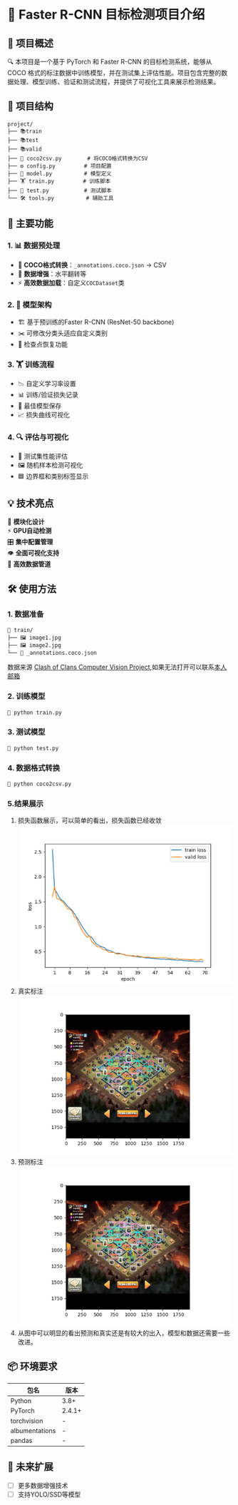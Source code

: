 # 🚀 Faster R-CNN 目标检测项目介绍

## 📌 项目概述

🔍 本项目是一个基于 PyTorch 和 Faster R-CNN 的目标检测系统，能够从 COCO 格式的标注数据中训练模型，并在测试集上评估性能。项目包含完整的数据处理、模型训练、验证和测试流程，并提供了可视化工具来展示检测结果。

## 📂 项目结构

```
project/
├── 📚train
├── 📚test
├── 📚valid
├── 📄 coco2csv.py        # 将COCO格式转换为CSV
├── ⚙️ config.py         # 项目配置
├── 🤖 model.py          # 模型定义
├── 🏋️ train.py         # 训练脚本
├── 🧪 test.py           # 测试脚本
└── 🛠️ tools.py          # 辅助工具
```

## 🎯 主要功能

### 1. 📊 数据预处理
- 🔄 **COCO格式转换**：`_annotations.coco.json` → CSV
- 🌈 **数据增强**：水平翻转等
- ⚡ **高效数据加载**：自定义`COCDataset`类

### 2. 🧠 模型架构
- 🏗️ 基于预训练的Faster R-CNN (ResNet-50 backbone)
- ✂️ 可修改分类头适应自定义类别
- 💾 检查点恢复功能

### 3. 🏋️ 训练流程
- 📉 自定义学习率设置
- 📊 训练/验证损失记录
- 💎 最佳模型保存
- 📈 损失曲线可视化

### 4. 🔍 评估与可视化
- 🧪 测试集性能评估
- 🖼️ 随机样本检测可视化
- 🟦 边界框和类别标签显示

## 💡 技术亮点

🔧 **模块化设计**  
⚡ **GPU自动检测**  
🎛️ **集中配置管理**  
👁️ **全面可视化支持**  
🚀 **高效数据管道**

## 🛠️ 使用方法

### 1. 数据准备
```bash
📁 train/
├── 🖼️ image1.jpg
├── 🖼️ image2.jpg
└── 📄 _annotations.coco.json
```
数据来源 [Clash of Clans Computer Vision Project](https://universe.roboflow.com/find-this-base/clash-of-clans-vop4y),如果无法打开可以联系[本人邮箱](1669584651@qq.com)

### 2. 训练模型
```bash
🐍 python train.py
```

### 3. 测试模型
```bash
🐍 python test.py
```

### 4. 数据格式转换
```bash
🐍 python coco2csv.py
```

### 5.结果展示
1. 损失函数展示，可以简单的看出，损失函数已经收敛
   ![训练结果](./example/loss.png)
2. 真实标注
   ![真实标注](./example/true.png)
3. 预测标注
   ![预测标注](./example/predict.png)
4. 从图中可以明显的看出预测和真实还是有较大的出入，模型和数据还需要一些改进。

## 📦 环境要求

| 包名 | 版本 |
|------|------|
| Python | 3.8+ |
| PyTorch | 2.4.1+ |
| torchvision | - |
| albumentations | - |
| pandas | - |

## 🚀 未来扩展

- [ ] 更多数据增强技术
- [ ] 支持YOLO/SSD等模型